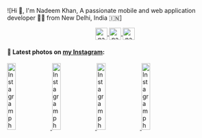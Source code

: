 ![Hi 👋, I'm Nadeem Khan, A passionate mobile and web application developer 👨‍💻 from New Delhi, India 🇮🇳]


<p align="center">
  <a href="https://twitter.com/nadeemkhan7" target="blank">
    <img align="center" src="https://cdn.jsdelivr.net/npm/simple-icons@3.0.1/icons/twitter.svg" alt="nadeemkhan7" height="28px" width="28px" />
  </a>
  <a href="https://fb.com/nadeemkhan786" target="blank">
    <img align="center" src="https://cdn.jsdelivr.net/npm/simple-icons@3.0.1/icons/facebook.svg" alt="nadeemkhan786" height="28px" width="28px" />
  </a>
  <a href="https://instagram.com/nadeemkhan7" target="blank">
    <img align="center" src="https://cdn.jsdelivr.net/npm/simple-icons@3.0.1/icons/instagram.svg" alt="nadeemkhan7" height="28px" width="28px" />
  </a>
</p>

#### 📸 Latest photos on [my Instagram](https://instagram.com/nadeemkhan7):

<a href='https://www.instagram.com/p/CGcYEzuAyTmwpimzPJKfd3Rels9HeCQE_Ms74E0/' target='_blank'>
  <img width='20%' src='https://instagram.fdel24-1.fna.fbcdn.net/v/t51.2885-15/e35/121736146_929115327616064_2119287136447994190_n.jpg?_nc_ht=instagram.fdel24-1.fna.fbcdn.net&_nc_cat=108&_nc_ohc=tiOtOSVFZGEAX8-Etbv&tp=18&oh=d504976fd24f3cfbf57bc3cc1faf07bb&oe=5FD77EBE' alt='Instagram photo' />
</a>
<a href='https://www.instagram.com/p/BSscwqYjYECB-JbkmIEcPCLYmTyVxkQx60FLNQ0/' target='_blank'>
  <img width='20%' src='https://instagram.fdel24-1.fna.fbcdn.net/v/t51.2885-15/e35/17819227_742229189272284_8710947090861129728_n.jpg?_nc_ht=instagram.fdel24-1.fna.fbcdn.net&_nc_cat=100&_nc_ohc=McT9mI_LtxkAX8_SLb1&tp=18&oh=93d8b63c53bb685a948322248943b077&oe=5FD76139' alt='Instagram photo' />
</a>
<a href='https://www.instagram.com/p/BP46QXlj6FmrzzCkBDCydxvP7u_ZOpMLCgoY7M0/' target='_blank'>
  <img width='20%' src='https://instagram.fdel24-1.fna.fbcdn.net/v/t51.2885-15/e35/16122511_1167961386636099_6867634456987959296_n.jpg?_nc_ht=instagram.fdel24-1.fna.fbcdn.net&_nc_cat=103&_nc_ohc=oGZhhIJ7F_wAX8-5AiK&tp=18&oh=a0b51412f7f6673340be91d966175024&oe=5FD59A68' alt='Instagram photo' />
</a>
<a href='https://www.instagram.com/p/BPPvQ3FByp_IK31MKC1h43Cn2FXpJqNswttJaU0/' target='_blank'>
  <img width='20%' src='https://instagram.fdel24-1.fna.fbcdn.net/v/t51.2885-15/e35/15803117_175974779550040_3317995642139181056_n.jpg?_nc_ht=instagram.fdel24-1.fna.fbcdn.net&_nc_cat=104&_nc_ohc=Kwuog5186XMAX_bO1TN&tp=18&oh=0cd43cd18868e8b93eeb7f863e4e086a&oe=5FD482AD' alt='Instagram photo' />
</a>
